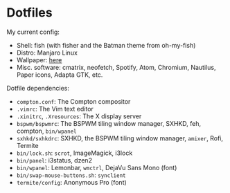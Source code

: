 # Dotfiles
My current config:
* Shell: fish (with fisher and the Batman theme from oh-my-fish)
* Distro: Manjaro Linux
* Wallpaper: [here](https://images.unsplash.com/photo-1460499593944-39e14f96a8c6?ixlib=rb-0.3.5&q=80&fm=jpg&crop=entropy&s=d8bc3d45d5eeaaf4f576665707f4fddb)
* Misc. software: cmatrix, neofetch, Spotify, Atom, Chromium, Nautilus, Paper icons, Adapta GTK, etc.

Dotfile dependencies:
* `compton.conf`:
    The Compton compositor
* `.vimrc`:
    The Vim text editor
* `.xinitrc`, `.Xresources`:
    The X display server
* `bspwm/bspwmrc`:
    The BSPWM tiling window manager, SXHKD, feh, compton, `bin/wpanel`
* `sxhkd/sxhkdrc`:
    SXHKD, the BSPWM tiling window manager, `amixer`, Rofi, Termite
* `bin/lock.sh`:
    `scrot`, ImageMagick, i3lock
* `bin/panel`:
    i3status, dzen2
* `bin/wpanel`:
    Lemonbar, `wmctrl`, DejaVu Sans Mono (font)
* `bin/swap-mouse-buttons.sh`:
    `synclient`
* `termite/config`:
    Anonymous Pro (font)
